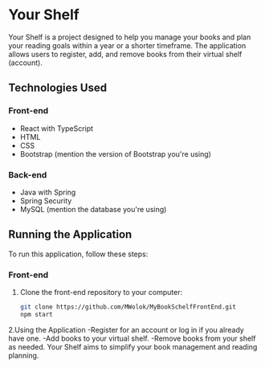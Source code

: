 # Your Shelf

Your Shelf is a project designed to help you manage your books and plan your reading goals within a year or a shorter timeframe. The application allows users to register, add, and remove books from their virtual shelf (account).

## Technologies Used

### Front-end

- React with TypeScript
- HTML
- CSS
- Bootstrap (mention the version of Bootstrap you're using)

### Back-end

- Java with Spring
- Spring Security
- MySQL (mention the database you're using)

## Running the Application

To run this application, follow these steps:

### Front-end

1. Clone the front-end repository to your computer:

   ```bash
   git clone https://github.com/MWolok/MyBookSchelfFrontEnd.git
   npm start

2.Using the Application
-Register for an account or log in if you already have one.
-Add books to your virtual shelf.
-Remove books from your shelf as needed.
Your Shelf aims to simplify your book management and reading planning.
